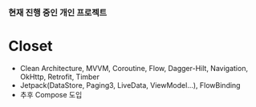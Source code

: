 ### 현재 진행 중인 개인 프로젝트
# Closet
- Clean Architecture, MVVM, Coroutine, Flow, Dagger-Hilt, Navigation, OkHttp, Retrofit, Timber
- Jetpack(DataStore, Paging3, LiveData, ViewModel...), FlowBinding
- 추후 Compose 도입

<!--
**takedawon/takedawon** is a ✨ _special_ ✨ repository because its `README.md` (this file) appears on your GitHub profile.

Here are some ideas to get you started:

- 🔭 I’m currently working on ...
- 🌱 I’m currently learning ...
- 👯 I’m looking to collaborate on ...
- 🤔 I’m looking for help with ...
- 💬 Ask me about ...
- 📫 How to reach me: ...
- 😄 Pronouns: ...
- ⚡ Fun fact: ...
-->

